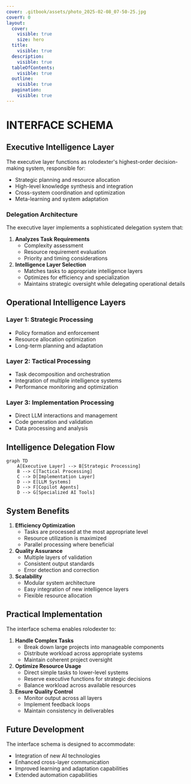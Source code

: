 ```yaml
---
cover: .gitbook/assets/photo_2025-02-08_07-50-25.jpg
coverY: 0
layout:
  cover:
    visible: true
    size: hero
  title:
    visible: true
  description:
    visible: true
  tableOfContents:
    visible: true
  outline:
    visible: true
  pagination:
    visible: true
---
```


# INTERFACE SCHEMA

## Executive Intelligence Layer

The executive layer functions as rolodexter's highest-order decision-making system, responsible for:

* Strategic planning and resource allocation
* High-level knowledge synthesis and integration
* Cross-system coordination and optimization
* Meta-learning and system adaptation

### Delegation Architecture

The executive layer implements a sophisticated delegation system that:

1. **Analyzes Task Requirements**
   * Complexity assessment
   * Resource requirement evaluation
   * Priority and timing considerations
2. **Intelligence Layer Selection**
   * Matches tasks to appropriate intelligence layers
   * Optimizes for efficiency and specialization
   * Maintains strategic oversight while delegating operational details

## Operational Intelligence Layers

### Layer 1: Strategic Processing

* Policy formation and enforcement
* Resource allocation optimization
* Long-term planning and adaptation

### Layer 2: Tactical Processing

* Task decomposition and orchestration
* Integration of multiple intelligence systems
* Performance monitoring and optimization

### Layer 3: Implementation Processing

* Direct LLM interactions and management
* Code generation and validation
* Data processing and analysis

## Intelligence Delegation Flow

```mermaid
graph TD
    A[Executive Layer] --> B[Strategic Processing]
    B --> C[Tactical Processing]
    C --> D[Implementation Layer]
    D --> E[LLM Systems]
    D --> F[Copilot Agents]
    D --> G[Specialized AI Tools]
```

## System Benefits

1. **Efficiency Optimization**
   * Tasks are processed at the most appropriate level
   * Resource utilization is maximized
   * Parallel processing where beneficial
2. **Quality Assurance**
   * Multiple layers of validation
   * Consistent output standards
   * Error detection and correction
3. **Scalability**
   * Modular system architecture
   * Easy integration of new intelligence layers
   * Flexible resource allocation

## Practical Implementation

The interface schema enables rolodexter to:

1. **Handle Complex Tasks**
   * Break down large projects into manageable components
   * Distribute workload across appropriate systems
   * Maintain coherent project oversight
2. **Optimize Resource Usage**
   * Direct simple tasks to lower-level systems
   * Reserve executive functions for strategic decisions
   * Balance workload across available resources
3. **Ensure Quality Control**
   * Monitor output across all layers
   * Implement feedback loops
   * Maintain consistency in deliverables

## Future Development

The interface schema is designed to accommodate:

* Integration of new AI technologies
* Enhanced cross-layer communication
* Improved learning and adaptation capabilities
* Extended automation capabilities
